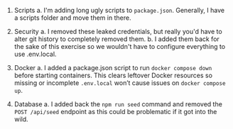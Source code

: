 1. Scripts
   a. I'm adding long ugly scripts to `package.json`. Generally, I have a scripts folder and move them in there.

2. Security
   a. I removed these leaked credentials, but really you'd have to alter git history to completely removed them.
   b. I added them back for the sake of this exercise so we wouldn't have to configure everything to use .env.local.

3. Docker
   a. I added a package.json script to run `docker compose down` before starting containers. This clears leftover Docker resources so missing or incomplete `.env.local` won’t cause issues on `docker compose up`.

4. Database
   a. I added back the `npm run seed` command and removed the `POST /api/seed` endpoint as this could be problematic if it got into the wild.
